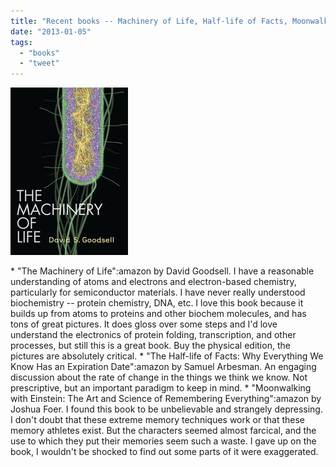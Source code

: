 ```yaml
---
title: "Recent books -- Machinery of Life, Half-life of Facts, Moonwalking with Einstein"
date: "2013-01-05"
tags: 
  - "books"
  - "tweet"
---
```


[![mol](images/mol.jpeg)](http://theludwigs.com/2013/01/recent-books-machinery-of-life-half-life-of-facts-moonwalking-with-einstein/mol/)

\* "The Machinery of Life":amazon by David Goodsell. I have a reasonable understanding of atoms and electrons and electron-based chemistry, particularly for semiconductor materials. I have never really understood biochemistry -- protein chemistry, DNA, etc. I love this book because it builds up from atoms to proteins and other biochem molecules, and has tons of great pictures. It does gloss over some steps and I'd love understand the electronics of protein folding, transcription, and other processes, but still this is a great book. Buy the physical edition, the pictures are absolutely critical. \* "The Half-life of Facts: Why Everything We Know Has an Expiration Date":amazon by Samuel Arbesman. An engaging discussion about the rate of change in the things we think we know. Not prescriptive, but an important paradigm to keep in mind. \* "Moonwalking with Einstein: The Art and Science of Remembering Everything":amazon by Joshua Foer. I found this book to be unbelievable and strangely depressing. I don't doubt that these extreme memory techniques work or that these memory athletes exist. But the characters seemed almost farcical, and the use to which they put their memories seem such a waste. I gave up on the book, I wouldn't be shocked to find out some parts of it were exaggerated.
